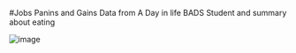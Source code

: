 
#Jobs Panins and Gains
Data from A Day in life BADS Student and summary about eating 

![image](https://user-images.githubusercontent.com/78222887/117425280-dae8d780-af4c-11eb-97e1-bd334645f247.png)
